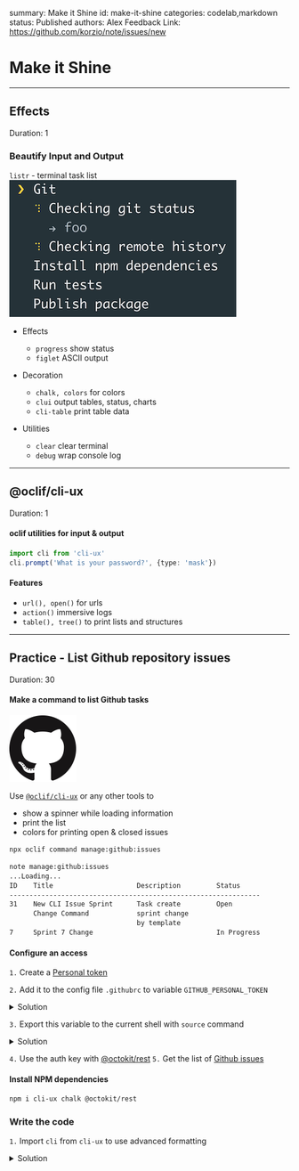 summary: Make it Shine
id: make-it-shine
categories: codelab,markdown
status: Published 
authors: Alex
Feedback Link: https://github.com/korzio/note/issues/new

# Make it Shine

---

## Effects
Duration: 1

### Beautify Input and Output

`listr` - terminal task list
![listr](assets/listr.gif)

- Effects
  - `progress` show status
  - `figlet` ASCII output

- Decoration
  - `chalk, colors` for colors
  - `clui` output tables, status, charts
  - `cli-table` print table data

- Utilities
  - `clear` clear terminal
  - `debug` wrap console log

---

## @oclif/cli-ux
Duration: 1

#### oclif utilities for input & output

```ts
import cli from 'cli-ux'
cli.prompt('What is your password?', {type: 'mask'})
```

#### Features

- `url(), open()` for urls
- `action()` immersive logs
- `table(), tree()` to print lists and structures

---

## Practice - List Github repository issues
Duration: 30

#### Make a command to list Github tasks 

![github](assets/github.png)

Use [`@oclif/cli-ux`](https://www.npmjs.com/package/cli-ux) or any other tools to

- show a spinner while loading information
- print the list
- colors for printing open & closed issues

```bash
npx oclif command manage:github:issues
```

```bash
note manage:github:issues
...Loading...
ID    Title                     Description         Status
---------------------------------------------------------------
31    New CLI Issue Sprint      Task create         Open
      Change Command            sprint change 
                                by template        
7     Sprint 7 Change                               In Progress
```

#### Configure an access

`1.`  Create a [Personal token](https://github.com/settings/tokens)

`2.` Add it to the config file `.githubrc` to variable `GITHUB_PERSONAL_TOKEN`

<details>
  <summary>Solution</summary>

  ```bash
  export GITHUB_PERSONAL_TOKEN=___TOKEN_GOES_HERE___
  ```
</details>

`3.`  Export this variable to the current shell with `source` command

<details>
  <summary>Solution</summary>

  ```bash
  source config/.githubrc
  ```
</details>
    
`4.`  Use the auth key with [@octokit/rest](https://octokit.github.io/rest.js/)
`5.`  Get the list of [Github issues](https://octokit.github.io/rest.js/#octokit-routes-issues-list-for-repo)


#### Install NPM dependencies
```bash
npm i cli-ux chalk @octokit/rest
```

### Write the code
`1.` Import `cli` from `cli-ux` to use advanced formatting
    <details>
      <summary>Solution</summary>
    
      ```ts
      import cli from 'cli-ux'
      ```
    </details>
    
`2.` Import `chalk` from `chalk` to use colors
    <details>
      <summary>Solution</summary>
    
      ```ts
      import chalk from 'chalk'
      ```
    </details>
    
`3.` Require the Octokit. This library is imported in a specific way
```ts
import Octokit = require('@octokit/rest')
```
    
`4.` Add a `GITHUB_PERSONAL_TOKEN` flag to `flags` definition so oclif will put the environment variable to a flag
    <details>
      <summary>Solution</summary>
    
      ```ts
      githubPersonalToken: flags.string({
        description: `Environment variable GITHUB_PERSONAL_TOKEN`,
        env: 'GITHUB_PERSONAL_TOKEN',
        required: true
      })
      ```
    </details>
  
`5.` Use `cli.action.start` to show the loader with some useful information what is happening
    <details>
      <summary>Solution</summary>
    
      ```ts
      cli.action.start('Getting the list of the issues')
      ```
    </details>  
    
`6.` Create a new instance of Octokit with an object argument containing the "auth" property with the auth key created in the previous section
    <details>
      <summary>Solution</summary>
    
      ```ts
      const octokit = new Octokit({
        auth: flags.githubPersonalToken
      })
      ```
    </details>
   
`7.` Call the "issues.listForRepo" method with an object argument containing "owner" and "repo" keys. You can pass "korzio" as an owner and "note" as a repository. Documentation of the method https://octokit.github.io/rest.js/#octokit-routes-issues-list-for-repo.
The result of this method is an object containing "data" property
    <details>
      <summary>Solution</summary>
    
      ```ts
      const { data: issues } = await octokit.issues.listForRepo({
        owner: 'korzio',
        repo: 'note',
      })
      ```
    </details>
    
`8.` Stop the loader with `cli.action.stop`
    <details>
      <summary>Solution</summary>
    
      ```ts
      cli.action.stop()
      ```
    </details>
    
`9.` Show tha table with the "data" as the first argument and the object with table description as the second. You can use columns "title", "assignee" with a getter to get deep property, "state" with a getter to color the resulting state, "html_url" with a different header

<details>
  <summary>Solution</summary>

  ```ts
  cli.table(issues, {
    title: {

    },
    assignee: {
      get: row => row.assignee ? row.assignee.login : null,
    },
    state: {
      get: row => row.state === 'open' ? chalk.green('open') : chalk.red('closed'),
    },
    html_url: {
      header: 'Link'
    },
  })
  ```
</details>
    
---

## Additional Practice - Start Working on an Issue
Duration: 30

#### Develop a command [to change assignee](https://octokit.github.io/rest.js/#octokit-routes-issues-add-assigneesf) and [start working on an issue](https://octokit.github.io/rest.js/#octokit-routes-issues-update)

Use `@oclif/cli-ux` - `prompt()` functionality and GraphQL `Github` interface with [`@octokit/graphql`](https://www.npmjs.com/package/@octokit/graphql).

```bash
note manage:github:issues:start
Which issue you want to pick up?
41
Do you want to start working on the issue?
Y
Updated the issue #41 with "In Progress" status
```

![github](assets/github.png)

> The [Apollo-Codegen](https://github.com/apollographql/apollo-codegen) tool can help with generating types from requests.
